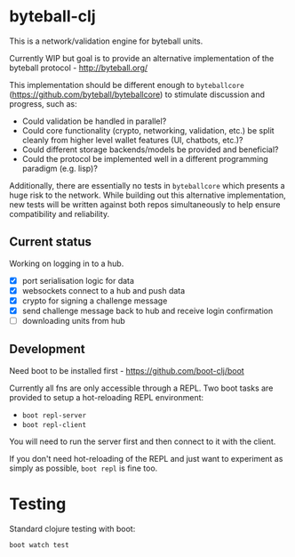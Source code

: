# byteball-clj

This is a network/validation engine for byteball units.

Currently WIP but goal is to provide an alternative implementation of the byteball protocol - http://byteball.org/

This implementation should be different enough to `byteballcore` (https://github.com/byteball/byteballcore) to stimulate discussion and progress, such as:

- Could validation be handled in parallel?
- Could core functionality (crypto, networking, validation, etc.) be split cleanly from higher level wallet features (UI, chatbots, etc.)?
- Could different storage backends/models be provided and beneficial?
- Could the protocol be implemented well in a different programming paradigm (e.g. lisp)?

Additionally, there are essentially no tests in `byteballcore` which presents a huge risk to the network. While building out this alternative implementation, new tests will be written against both repos simultaneously to help ensure compatibility and reliability.

## Current status

Working on logging in to a hub.

- [x] port serialisation logic for data
- [x] websockets connect to a hub and push data
- [x] crypto for signing a challenge message
- [x] send challenge message back to hub and receive login confirmation
- [ ] downloading units from hub

## Development

Need boot to be installed first - https://github.com/boot-clj/boot

Currently all fns are only accessible through a REPL. Two boot tasks are provided to setup a hot-reloading REPL environment:

- `boot repl-server`
- `boot repl-client`

You will need to run the server first and then connect to it with the client.

If you don't need hot-reloading of the REPL and just want to experiment as simply as possible, `boot repl` is fine too.

# Testing

Standard clojure testing with boot:

`boot watch test`
